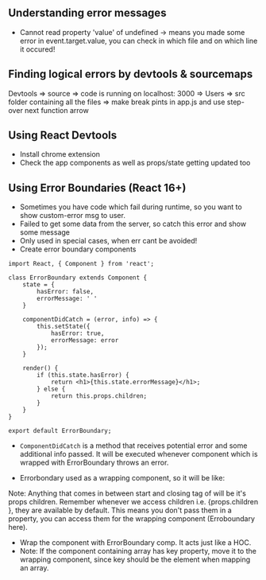 ## Understanding error messages
- Cannot read property 'value' of undefined -> means you made some error in event.target.value, you can check in which file and on which line it occured!

## Finding logical errors by devtools & sourcemaps

Devtools => source => code is running on localhost: 3000 => Users => src folder containing all the files => make break pints in app.js and use step-over next function arrow

## Using React Devtools
- Install chrome extension
- Check the app components as well as props/state getting updated too

## Using Error Boundaries (React 16+)
- Sometimes you have code which fail during runtime, so you want to show custom-error msg to user.
- Failed to get some data from the server, so catch this error and show some message 
- Only used in special cases, when err cant be avoided!
- Create error boundary components

```
import React, { Component } from 'react';

class ErrorBoundary extends Component {
    state = {
        hasError: false,
        errorMessage: ' '
    }

    componentDidCatch = (error, info) => {
        this.setState({
            hasError: true,
            errorMessage: error
        });
    }

    render() {
        if (this.state.hasError) {
            return <h1>{this.state.errorMessage}</h1>;
        } else {
            return this.props.children;
        }
    }
}

export default ErrorBoundary;
```

- `ComponentDidCatch` is a method that receives potential error and some additional info passed. It will be executed whenever component which is wrapped with ErrorBoundary throws an error.

- Errorbondary used as a wrapping component, so it will be like:

<Errorboundary>
     <SomeOtherComp>
     </SomeOtherComp>
</Errorboundary>

Note: Anything that comes in between start and closing tag of <Errorboundary> will be it's props children. Remember whenever we access children i.e. {props.children }, they are available by default. This means you don't pass them in a property, you can access them for the wrapping component (Erroboundary here). 

- Wrap the component with ErrorBoundary comp. It acts just like a HOC. 
- Note: If the component containing array has key property, move it to the wrapping component, since key should be the element when mapping an array.
